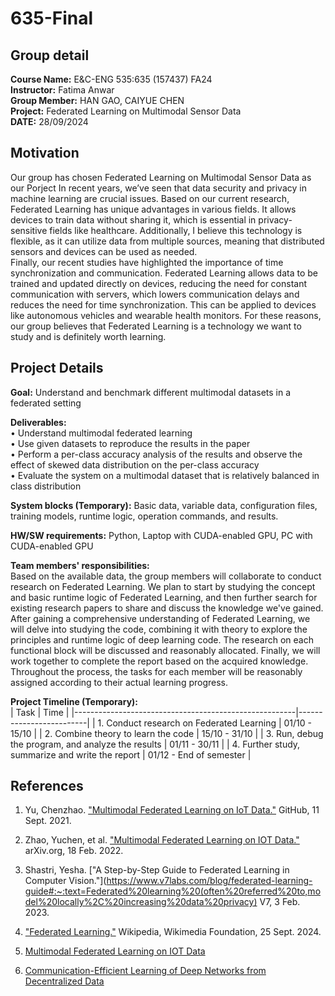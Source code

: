 # 635-Final
## Group detail
__Course Name:__ E&C-ENG 535:635 (157437) FA24  
__Instructor:__ Fatima Anwar  
__Group Member:__ HAN GAO, CAIYUE CHEN  
__Project:__ Federated Learning on Multimodal Sensor Data  
__DATE:__ 28/09/2024  

## Motivation
Our group has chosen Federated Learning on Multimodal Sensor Data as our Porject In recent years, we’ve seen that data security and privacy in machine learning are crucial issues. Based on our current research, Federated Learning has unique advantages in various fields. It allows devices to train data without sharing it, which is essential in privacy-sensitive fields like healthcare. Additionally, I believe this technology is flexible, as it can utilize data from multiple sources, meaning that distributed sensors and devices can be used as needed.  
Finally, our recent studies have highlighted the importance of time synchronization and communication. Federated Learning allows data to be trained and updated directly on devices, reducing the need for constant communication with servers, which lowers communication delays and reduces the need for time synchronization. This can be applied to devices like autonomous vehicles and wearable health monitors. For these reasons, our group believes that Federated Learning is a technology we want to study and is definitely worth learning.

## Project Details  
__Goal:__ Understand and benchmark different multimodal datasets in a federated setting

__Deliverables:__  
• Understand multimodal federated learning  
• Use given datasets to reproduce the results in the paper  
• Perform a per-class accuracy analysis of the results and observe the effect of skewed data distribution on the per-class accuracy  
• Evaluate the system on a multimodal dataset that is relatively balanced in class distribution  

__System blocks (Temporary):__
Basic data, variable data, configuration files, training models, runtime logic, operation commands, and results.  

__HW/SW requirements:__
Python, Laptop with CUDA-enabled GPU, PC with CUDA-enabled GPU  

__Team members' responsibilities:__  
Based on the available data, the group members will collaborate to conduct research on Federated Learning. We plan to start by studying the concept and basic runtime logic of Federated Learning, and then further search for existing research papers to share and discuss the knowledge we've gained. After gaining a comprehensive understanding of Federated Learning, we will delve into studying the code, combining it with theory to explore the principles and runtime logic of deep learning code. The research on each functional block will be discussed and reasonably allocated. Finally, we will work together to complete the report based on the acquired knowledge. Throughout the process, the tasks for each member will be reasonably assigned according to their actual learning progress.  

__Project Timeline (Temporary):__  
| Task                                                  | Time                    |
|-------------------------------------------------------|-------------------------|
| 1. Conduct research on Federated Learning             | 01/10 - 15/10           |
| 2. Combine theory to learn the code                   | 15/10 - 31/10           |
| 3. Run, debug the program, and analyze the results    | 01/11 - 30/11           |
| 4. Further study, summarize and write the report      | 01/12 - End of semester |

## References

1. Yu, Chenzhao. ["Multimodal Federated Learning on IoT Data."](https://github.com/yuchenzhao/iotdi22-mmfl) GitHub, 11 Sept. 2021.

2. Zhao, Yuchen, et al. ["Multimodal Federated Learning on IOT Data."](https://arxiv.org/abs/2109.04833) arXiv.org, 18 Feb. 2022.

3. Shastri, Yesha. ["A Step-by-Step Guide to Federated Learning in Computer Vision."](https://www.v7labs.com/blog/federated-learning-guide#:~:text=Federated%20learning%20(often%20referred%20to,model%20locally%2C%20increasing%20data%20privacy) V7, 3 Feb. 2023.

4. ["Federated Learning."](https://en.wikipedia.org/wiki/Federated_learning) Wikipedia, Wikimedia Foundation, 25 Sept. 2024.

5. [Multimodal Federated Learning on IOT Data](https://pure-research.york.ac.uk/ws/portalfiles/portal/79047763/2109.04833v2.pdf)

6. [Communication-Efficient Learning of Deep Networks from Decentralized Data](http://proceedings.mlr.press/v54/mcmahan17a/mcmahan17a.pdf)



